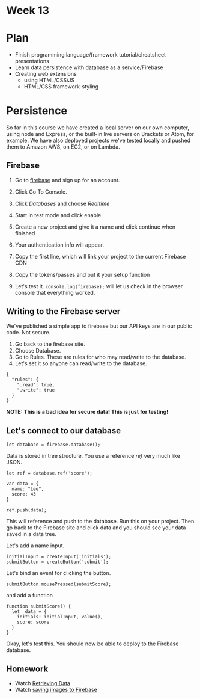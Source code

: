 # Week 13

# Plan

* Finish programming language/framework tutorial/cheatsheet presentations
* Learn data persistence with database as a service/Firebase
* Creating web extensions
  * using HTML/CSS/JS
  * HTML/CSS framework-styling

# Persistence

So far in this course we have created a local server on our own computer, using node and Express, or the built-in live servers on Brackets or Atom, for example. We have also deployed projects we've tested locally and pushed them to Amazon AWS, on EC2, or on Lambda.

## Firebase

1. Go to [firebase](http://firebase.google.com) and sign up for an account.
2. Click Go To Console.
3. Click *Databases* and choose *Realtime*
4. Start in test mode and click enable.


3. Create a new project and give it a name and click continue when  finished
4. Your authentication info will appear.
5. Copy the first line, which will link your project to the current Firebase CDN
6. Copy the tokens/passes and put it your setup function
7. Let's test it. ```console.log(firebase);``` will let us check in the browser console that everything worked.

## Writing to the Firebase server

We've published a simple app to firebase but our API keys are in our public code. Not secure.

1. Go back to the firebase site.
2. Choose Database.
3. Go to Rules. These are rules for who may read/write to the database.
4. Let's set it so anyone can read/write to the database.

```
{
  "rules": {
    ".read": true,
    ".write": true
  }
}
```

**NOTE: This is a bad idea for secure data! This is just for testing!**

## Let's connect to our database

```
let database = firebase.database();
```

Data is stored in tree structure. You use a reference *ref* very much like JSON.

```
let ref = database.ref('score');

var data = {
  name: "Lee",
  score: 43
}

ref.push(data);
```

This will reference and push to the database.
Run this on your project. Then go back to the Firebase site and click data and you should see your data saved in a data tree.

Let's add a name input.

```
initialInput = createInput('initials');
submitButton = createButton('submit');
```

Let's bind an event for clicking the button.

```
submitButton.mousePressed(submitScore);
```

and add a function

```
function submitScore() {
  let  data = {
    initials: initialInput, value(),
    score: score
  }  
}
```

Okay, let's test this. You should now be able to deploy to the Firebase database.

## Homework

* Watch [Retrieving Data](https://www.youtube.com/watch?v=NcewaPfFR6Y&list=PLRqwX-V7Uu6agS82Le9lLCBbeaW8inATT&index=3)
* Watch [saving images to Firebase](https://www.youtube.com/watch?v=RUSvMxxm_Jo&index=4&list=PLRqwX-V7Uu6agS82Le9lLCBbeaW8inATT)

